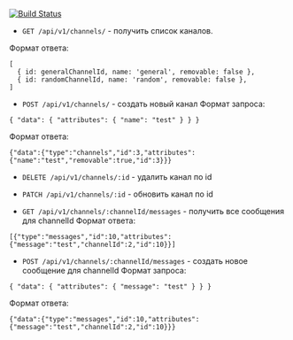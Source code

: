 [![Build Status](https://travis-ci.com/NimfaMargo/project-lvl4-s403.svg?branch=master)](https://travis-ci.com/NimfaMargo/project-lvl4-s403)


* `GET /api/v1/channels/` - получить список каналов.

Формат ответа:
```
[
  { id: generalChannelId, name: 'general', removable: false },
  { id: randomChannelId, name: 'random', removable: false },
]
```

* `POST /api/v1/channels/` - создать новый канал
Формат запроса:
```
{ "data": { "attributes": { "name": "test" } } }
```
Формат ответа:
```
{"data":{"type":"channels","id":3,"attributes":{"name":"test","removable":true,"id":3}}}
```


* `DELETE /api/v1/channels/:id` - удалить канал по id
* `PATCH /api/v1/channels/:id` - обновить канал по id


* `GET /api/v1/channels/:channelId/messages` - получить все сообщения для channelId
Формат ответа:
```
[{"type":"messages","id":10,"attributes":{"message":"test","channelId":2,"id":10}}]
```
* `POST /api/v1/channels/:channelId/messages` - создать новое сообщение для channelId
Формат запроса:
```
{ "data": { "attributes": { "message": "test" } } }
```
Формат ответа:
```
{"data":{"type":"messages","id":10,"attributes":{"message":"test","channelId":2,"id":10}}}
```

